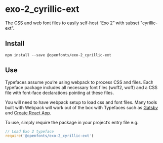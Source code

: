 
# exo-2_cyrillic-ext

The CSS and web font files to easily self-host “Exo 2” with subset "cyrillic-ext".

## Install

`npm install --save @openfonts/exo-2_cyrillic-ext`

## Use

Typefaces assume you’re using webpack to process CSS and files. Each typeface
package includes all necessary font files (woff2, woff) and a CSS file with
font-face declarations pointing at these files.

You will need to have webpack setup to load css and font files. Many tools built
with Webpack will work out of the box with Typefaces such as [Gatsby](https://github.com/gatsbyjs/gatsby)
and [Create React App](https://github.com/facebookincubator/create-react-app).

To use, simply require the package in your project’s entry file e.g.

```javascript
// Load Exo 2 typeface
require('@openfonts/exo-2_cyrillic-ext')
```
